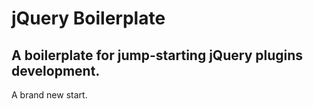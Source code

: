 # jQuery Boilerplate

## A boilerplate for jump-starting jQuery plugins development.
A brand new start.

